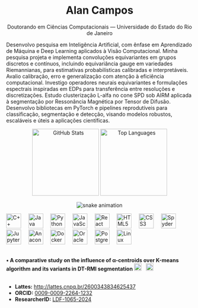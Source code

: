 <h1 align="center">Alan Campos</h1>
<p align="center">Doutorando em Ciências Computacionais — Universidade do Estado do Rio de Janeiro</p>

Desenvolvo pesquisa em Inteligência Artificial, com ênfase em Aprendizado de Máquina e Deep Learning aplicados à Visão Computacional. Minha pesquisa projeta e implementa convoluções equivariantes em grupos discretos e contínuos, incluindo equivariância gauge em variedades Riemannianas, para estimativas probabilísticas calibradas e interpretáveis. Avalio calibração, erro e generalização com atenção à eficiência computacional. Investigo operadores neurais equivariantes e formulações espectrais inspiradas em EDPs para transferência entre resoluções e discretizações. Estudo clusterização L-alfa no cone SPD sob AIRM aplicada à segmentação por Ressonância Magnética por Tensor de Difusão. Desenvolvo bibliotecas em PyTorch e pipelines reprodutíveis para classificação, segmentação e detecção, visando modelos robustos, escaláveis e úteis a aplicações científicas.

<div align="center">
  <img
    height="180"
    alt="GitHub Stats"
    src="https://github-readme-stats.vercel.app/api?username=alancampos-ai&show_icons=true&include_all_commits=true&rank_icon=percentile&number_format=short&hide_border=true&theme=transparent&locale=en&commits_year=2025&v=3"
  />
  <img
    height="180"
    alt="Top Languages"
    src="https://github-readme-stats.vercel.app/api/top-langs/?username=alancampos-ai&layout=compact&langs_count=8&card_width=320&hide_border=true&theme=transparent&locale=en&v=3"
  />
</div>



<p align="center">
  <picture>
    <source media="(prefers-color-scheme: dark)" srcset="https://raw.githubusercontent.com/alancampos-ai/alancampos-ai/output/snake-dark.svg" />
    <source media="(prefers-color-scheme: light), (prefers-color-scheme: no-preference)" srcset="https://raw.githubusercontent.com/alancampos-ai/alancampos-ai/output/snake.svg" />
    <img alt="snake animation" src="https://raw.githubusercontent.com/alancampos-ai/alancampos-ai/output/snake.svg" />
  </picture>
</p>

<p align="left">
  <!-- Linguagens -->
  <img src="https://cdn.simpleicons.org/cplusplus/00599C" alt="C++" height="40"/>&nbsp;&nbsp;&nbsp;&nbsp;
  <img src="https://cdn.jsdelivr.net/gh/devicons/devicon/icons/java/java-original.svg" alt="Java" height="40"/>&nbsp;&nbsp;&nbsp;&nbsp;
  <img src="https://cdn.jsdelivr.net/gh/devicons/devicon/icons/python/python-original.svg" alt="Python" height="40"/>&nbsp;&nbsp;&nbsp;&nbsp;
  <img src="https://cdn.jsdelivr.net/gh/devicons/devicon/icons/javascript/javascript-original.svg" alt="JavaScript" height="40"/>&nbsp;&nbsp;&nbsp;&nbsp;
  <img src="https://cdn.jsdelivr.net/gh/devicons/devicon/icons/react/react-original.svg" alt="React" height="40"/>&nbsp;&nbsp;&nbsp;&nbsp;
  <img src="https://cdn.jsdelivr.net/gh/devicons/devicon/icons/html5/html5-original.svg" alt="HTML5" height="40"/>&nbsp;&nbsp;&nbsp;&nbsp;
  <img src="https://cdn.jsdelivr.net/gh/devicons/devicon/icons/css3/css3-original.svg" alt="CSS3" height="40"/>&nbsp;&nbsp;&nbsp;&nbsp;
  <!-- IDEs / Notebooks -->
  <img src="https://cdn.simpleicons.org/spyderide" alt="Spyder" height="40"/>&nbsp;&nbsp;&nbsp;&nbsp;
  <img src="https://cdn.jsdelivr.net/gh/devicons/devicon/icons/jupyter/jupyter-original.svg" alt="Jupyter" height="40"/>&nbsp;&nbsp;&nbsp;&nbsp;
  <!-- Ambiente / Ferramentas -->
  <img src="https://cdn.jsdelivr.net/gh/devicons/devicon/icons/anaconda/anaconda-original.svg" alt="Anaconda" height="40"/>&nbsp;&nbsp;&nbsp;&nbsp;
  <img src="https://cdn.jsdelivr.net/gh/devicons/devicon/icons/docker/docker-original.svg" alt="Docker" height="40"/>&nbsp;&nbsp;&nbsp;&nbsp;
  <!-- Bancos de Dados -->
  <img src="https://cdn.jsdelivr.net/gh/devicons/devicon/icons/oracle/oracle-original.svg" alt="Oracle Database" height="40"/>&nbsp;&nbsp;&nbsp;&nbsp;
  <img src="https://cdn.jsdelivr.net/gh/devicons/devicon/icons/postgresql/postgresql-original.svg" alt="PostgreSQL" height="40"/>&nbsp;&nbsp;&nbsp;&nbsp;
  <!-- SO -->
  <img src="https://cdn.jsdelivr.net/gh/devicons/devicon/icons/linux/linux-original.svg" alt="Linux" height="40"/>
</p>
<br>


<div>
  <strong>• A comparative study on the influence of α-centroids over Κ-means algorithm and its variants in DT-RMI segmentation</strong>
  <a href="https://doi.org/10.21203/rs.3.rs-1819519/v1"><img src="https://cdn.simpleicons.org/doi/2dd4bf" alt="DOI" height="20"></a>&nbsp;&nbsp;
  <a href="https://doi.org/10.21203/rs.3.rs-1819519/v1"><img src="https://cdn.simpleicons.org/zenodo/2dd4bf" alt="Zenodo" height="20"></a>
</div>
<br>

- **Lattes:** <a href="http://lattes.cnpq.br/2600343834625437">http://lattes.cnpq.br/2600343834625437</a>  
- **ORCID:** <a href="https://orcid.org/0009-0009-2264-1232">0009-0009-2264-1232</a>  
- **ResearcherID:** <a href="https://www.webofscience.com/wos/author/record/LDF-1065-2024">LDF-1065-2024</a>
